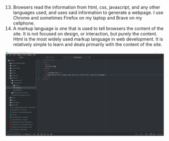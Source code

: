 13. Browsers read the information from html, css, javascript, and any other languages used, and uses said information to generate a webpage.  I use Chrome and sometimes Firefox on my laptop and Brave on my cellphone.
14. A markup language is one that is used to tell browsers the content of the site. It is not focused on design, or interaction, but purely the content. Html is the most widely used markup language in web development. It is relatively simple to learn and deals primarily with the content of the site.

![Happy progress](./images/happy-progress.jpg)
